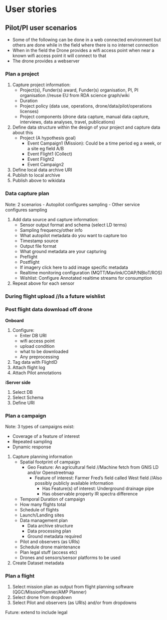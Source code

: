 # User stories

## Pilot/PI user scenarios
* Some of the following can be done in a web connected environment but others are done while in the field where there is no internet connection
* When in the field the Drone provides a wifi access point when near a known wifi access point it will connect to that
* The drone provides a webserver 
### Plan a project 

1. Capture project information:
    * Project(s), Funder(s) award, Funder(s) organisation, PI, PI organisation //reuse EU from RDA science graph/wiki
    * Duration
    * Project policy (data use, operations, drone/data/pilot/operations licenses)
    * Project components (drone data capture, manual data capture, interviews, data analyses, travel, publications)
2. Define data structure within the design of your project and capture data about this
    * Project (A hypothesis goal)
        - Event Campaign1 (Mission): Could be a time period eg a week, or a site eg field A/B
        - Event Flight1 (Collect)
        - Event Flight2
        - Event Campaign2
3. Define local data archive URI
4. Publish to local archive
5. Publish above to wikidata

### Data capture plan
Note: 2 scenarios
    - Autopilot configures sampling
    - Other service configures sampling

1. Add data source and capture information:
    * Sensor output format and schema (select LD terms)
    * Sampling frequency/other info
    * What autopilot metadata do you want to capture too
    * Timestamp source
    * Output file format
    * What ground metadata are your capturing
    * Preflight
    * Postflight
    * If imagery click here to add image specific metadata
    * Realtime monitoring configuration (MQTT/Mavlink/COAP/NBIoT/ROS)
    * Wishlist: Configure Annotated realtime streams for consumption
2. Repeat above for each sensor

### During flight upload //Is a future wishlist

### Post flight data download off drone
**Onboard**
1. Configure:
    * Enter DB URI
    * wifi access point
    * upload condition
    * what to be downloaded
    * Any preprocessing
2. Tag data with FlightID
3. Attach flight log
4. Attach Pilot annotations


i**Server side**
1. Select DB
2. Select Schema
3. Define URI

### Plan a campaign
Note: 3 types of campaigns exist:
 - Coverage of a feature of interest
 - Repeated sampling 
 - Dynamic response

1. Capture planning information
    * Spatial footprint of campaign
        * Geo Feature: An agricultural field //Machine fetch from GNIS LD  and/or Openstreetmap
            * Feature of interest: Farmer Fred’s field called West field //Also possibly publicly available information
                * Has Feature(s) of interest: Underground drainage pipe
                * Has observable property IR spectra difference
    * Temporal Duration of campaign
    * How many flights total
    * Schedule of flights
    * Launch/Landing sites
    * Data management plan
        * Data archive structure
        * Data processing plan 
        * Ground metadata required
    * Pilot and observers (as URIs)
    * Schedule drone maintenance
    * Plan legal stuff (access etc)
    * Drones and sensors/sensor platforms to be used
2. Create Dataset metadata

### Plan a flight

1. Select mission plan as output from flight planning software (QGC/MissionPlanner/AMP Planner)
2. Select drone from dropdown
3. Select Pilot and observers (as URIs) and/or from dropdowns

Future: extend to include legal


